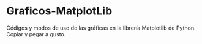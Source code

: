 # Graficos-MatplotLib
Códigos y modos de uso de las gráficas en la librería Matplotlib de Python. 
Copiar y pegar a gusto.
